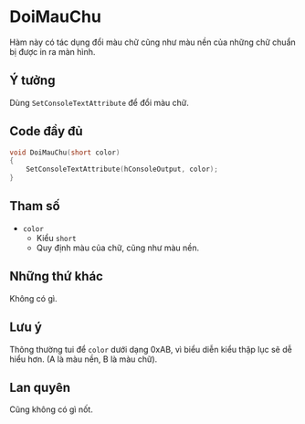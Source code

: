 # **DoiMauChu**

Hàm này có tác dụng đổi màu chữ cũng như màu nền của những chữ chuẩn bị được in ra màn hình.

## Ý tưởng

Dùng `SetConsoleTextAttribute` để đổi màu chữ.

## Code đầy đủ

```cpp
void DoiMauChu(short color)
{
    SetConsoleTextAttribute(hConsoleOutput, color);
}
```

## Tham số

- `color`
  - Kiểu `short`
  - Quy định màu của chữ, cũng như màu nền.

## Những thứ khác

Không có gì.

## Lưu ý

Thông thường tui để `color` dưới dạng 0xAB, vì biểu diễn kiểu thập lục sẽ dễ hiểu hơn. (A là màu nền, B là màu chữ).

## Lan quyên

Cũng không có gì nốt.
